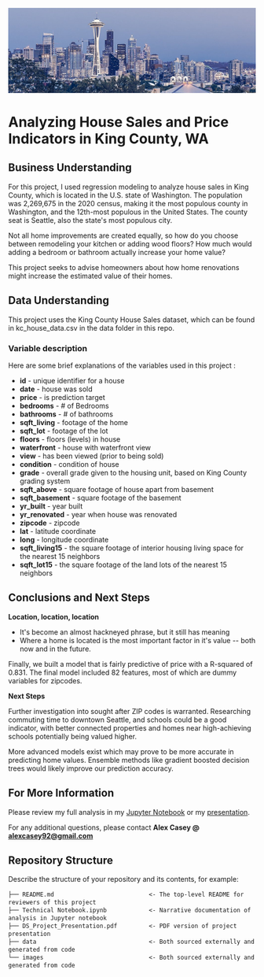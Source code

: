 ![seattle_banner](./Images/seattle_banner.jpg)

# Analyzing House Sales and Price Indicators in King County, WA

## Business Understanding

For this project, I used regression modeling to analyze house sales in King County, which is located in the U.S. state of Washington. The population was 2,269,675 in the 2020 census, making it the most populous county in Washington, and the 12th-most populous in the United States. The county seat is Seattle, also the state's most populous city.

Not all home improvements are created equally, so how do you choose between remodeling your kitchen or adding wood floors? How much would adding a bedroom or bathroom actually increase your home value?

This project seeks to advise homeowners about how home renovations might increase the estimated value of their homes.

## Data Understanding

This project uses the King County House Sales dataset, which can be found in kc_house_data.csv in the data folder in this repo.

### Variable description
Here are some brief explanations of the variables used in this project :


* **id** - unique identifier for a house
* **date** - house was sold
* **price** -  is prediction target
* **bedrooms** -  # of Bedrooms
* **bathrooms** -  # of bathrooms
* **sqft_living** -  footage of the home
* **sqft_lot** -  footage of the lot
* **floors** -  floors (levels) in house
* **waterfront** - house with waterfront view
* **view** - has been viewed (prior to being sold)
* **condition** - condition of house
* **grade** - overall grade given to the housing unit, based on King County grading system
* **sqft_above** - square footage of house apart from basement
* **sqft_basement** - square footage of the basement
* **yr_built** - year built
* **yr_renovated** - year when house was renovated
* **zipcode** - zipcode
* **lat** - latitude coordinate
* **long** - longitude coordinate
* **sqft_living15** - the square footage of interior housing living space for the nearest 15 neighbors
* **sqft_lot15** - the square footage of the land lots of the nearest 15 neighbors


## Conclusions and Next Steps

**Location, location, location**
* It's become an almost hackneyed phrase, but it still has meaning
* Where a home is located is the most important factor in it's value -- both now and in the future.

Finally, we built a model that is fairly predictive of price with a R-squared of 0.831. The final model included 82 features, most of which are dummy variables for zipcodes. 

**Next Steps**

Further investigation into sought after ZIP codes is warranted. Researching commuting time to downtown Seattle, and schools could be a good indicator, with better connected properties and homes near high-achieving schools potentially being valued higher.

More advanced models exist which may prove to be more accurate in predicting home values. Ensemble methods like gradient boosted decision trees would likely improve our prediction accuracy.

## For More Information

Please review my full analysis in my [Jupyter Notebook](./technical_notebook.ipynb) or my [presentation](./DS_Project_Presentation.pdf).

For any additional questions, please contact **Alex Casey @ alexcasey92@gmail.com**

## Repository Structure

Describe the structure of your repository and its contents, for example:

```
├── README.md                           <- The top-level README for reviewers of this project
├── Technical Notebook.ipynb            <- Narrative documentation of analysis in Jupyter notebook
├── DS_Project_Presentation.pdf         <- PDF version of project presentation
├── data                                <- Both sourced externally and generated from code
└── images                              <- Both sourced externally and generated from code
```
